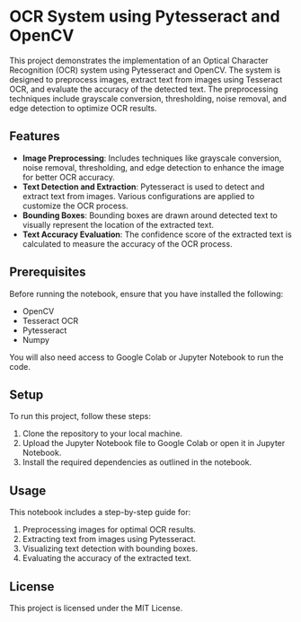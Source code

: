# OCR System using Pytesseract and OpenCV

This project demonstrates the implementation of an Optical Character Recognition (OCR) system using Pytesseract and OpenCV. The system is designed to preprocess images, extract text from images using Tesseract OCR, and evaluate the accuracy of the detected text. The preprocessing techniques include grayscale conversion, thresholding, noise removal, and edge detection to optimize OCR results.

## Features

- **Image Preprocessing**: Includes techniques like grayscale conversion, noise removal, thresholding, and edge detection to enhance the image for better OCR accuracy.
- **Text Detection and Extraction**: Pytesseract is used to detect and extract text from images. Various configurations are applied to customize the OCR process.
- **Bounding Boxes**: Bounding boxes are drawn around detected text to visually represent the location of the extracted text.
- **Text Accuracy Evaluation**: The confidence score of the extracted text is calculated to measure the accuracy of the OCR process.

## Prerequisites

Before running the notebook, ensure that you have installed the following:

- OpenCV
- Tesseract OCR
- Pytesseract
- Numpy

You will also need access to Google Colab or Jupyter Notebook to run the code.

## Setup

To run this project, follow these steps:

1. Clone the repository to your local machine.
2. Upload the Jupyter Notebook file to Google Colab or open it in Jupyter Notebook.
3. Install the required dependencies as outlined in the notebook.

## Usage

This notebook includes a step-by-step guide for:

1. Preprocessing images for optimal OCR results.
2. Extracting text from images using Pytesseract.
3. Visualizing text detection with bounding boxes.
4. Evaluating the accuracy of the extracted text.

## License

This project is licensed under the MIT License.
